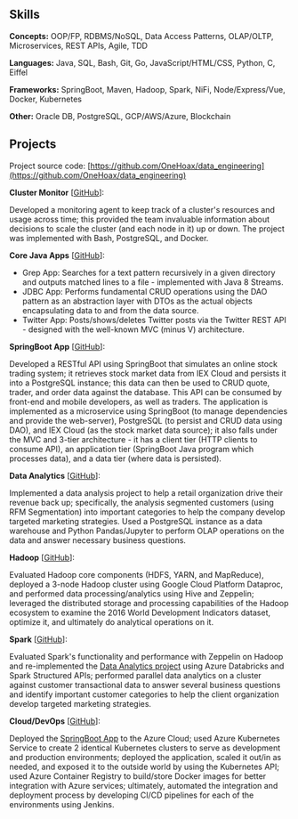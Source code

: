 ## Skills

**Concepts:** OOP/FP, RDBMS/NoSQL, Data Access Patterns, OLAP/OLTP, Microservices, REST APIs, Agile, TDD

**Languages:** Java, SQL, Bash, Git, Go, JavaScript/HTML/CSS, Python, C, Eiffel

**Frameworks:** SpringBoot, Maven, Hadoop, Spark, NiFi, Node/Express/Vue, Docker, Kubernetes

**Other:** Oracle DB, PostgreSQL, GCP/AWS/Azure, Blockchain


## Projects

Project source code: [https://github.com/OneHoax/data_engineering](https://github.com/OneHoax/data_engineering)

**Cluster Monitor** [[GitHub](https://github.com/OneHoax/data_engineering/tree/master/linux_sql)]: 

Developed a monitoring agent to keep track of a cluster's resources and usage across time; this provided the team invaluable information about decisions to scale the cluster (and each node in it) up or down. The project was implemented with Bash, PostgreSQL, and Docker.

**Core Java Apps** [[GitHub](https://github.com/OneHoax/data_engineering/tree/master/core_java)]:
      
  - Grep App: Searches for a text pattern recursively in a given directory and outputs matched lines to a file - implemented with Java 8 Streams.
  - JDBC App: Performs fundamental CRUD operations using the DAO pattern as an abstraction layer with DTOs as the actual objects encapsulating data to and from the data source.
  - Twitter App: Posts/shows/deletes Twitter posts via the Twitter REST API - designed with the well-known MVC (minus V) architecture.

**SpringBoot App** [[GitHub](https://github.com/OneHoax/data_engineering/tree/master/springboot)]: 

Developed a RESTful API using SpringBoot that simulates an online stock trading system; it retrieves stock market data from IEX Cloud and persists it into a PostgreSQL instance; this data can then be used to CRUD quote, trader, and order data against the database. This API can be consumed by front-end and mobile developers, as well as traders. The application is implemented as a microservice using SpringBoot (to manage dependencies and provide the web-server), PostgreSQL (to persist and CRUD data using DAO), and IEX Cloud (as the stock market data source); it also falls under the MVC and 3-tier architecture - it has a client tier (HTTP clients to consume API), an application tier (SpringBoot Java program which processes data), and a data tier (where data is persisted).

**Data Analytics** [[GitHub](https://github.com/OneHoax/data_engineering/tree/master/python_data_wrangling)]: 

Implemented a data analysis project to help a retail organization drive their revenue back up; specifically, the analysis segmented customers (using RFM Segmentation) into important categories to help the company develop targeted marketing strategies. Used a PostgreSQL instance as a data warehouse and Python Pandas/Jupyter to perform OLAP operations on the data and answer necessary business questions.

**Hadoop** [[GitHub](https://github.com/OneHoax/data_engineering/tree/master/hadoop)]: 

Evaluated Hadoop core components (HDFS, YARN, and MapReduce), deployed a 3-node Hadoop cluster using Google Cloud Platform Dataproc, and performed data processing/analytics using Hive and Zeppelin; leveraged the distributed storage and processing capabilities of the Hadoop ecosystem to examine the 2016 World Development Indicators dataset, optimize it, and ultimately do analytical operations on it.

**Spark** [[GitHub](https://github.com/OneHoax/data_engineering/tree/master/spark)]: 

Evaluated Spark's functionality and performance with Zeppelin on Hadoop and re-implemented the [Data Analytics project](https://github.com/OneHoax/data_engineering/tree/master/python_data_wrangling) using Azure Databricks and Spark Structured APIs; performed parallel data analytics on a cluster against customer transactional data to answer several business questions and identify important customer categories to help the client organization develop targeted marketing strategies.

**Cloud/DevOps** [[GitHub](https://github.com/OneHoax/data_engineering/tree/master/cloud_devops)]: 

Deployed the [SpringBoot App](https://github.com/OneHoax/data_engineering/tree/master/springboot) to the Azure Cloud; used Azure Kubernetes Service to create 2 identical Kubernetes clusters to serve as development and production environments; deployed the application, scaled it out/in as needed, and exposed it to the outside world by using the Kubernetes API; used Azure Container Registry to build/store Docker images for better integration with Azure services; ultimately, automated the integration and deployment process by developing CI/CD pipelines for each of the environments using Jenkins.
